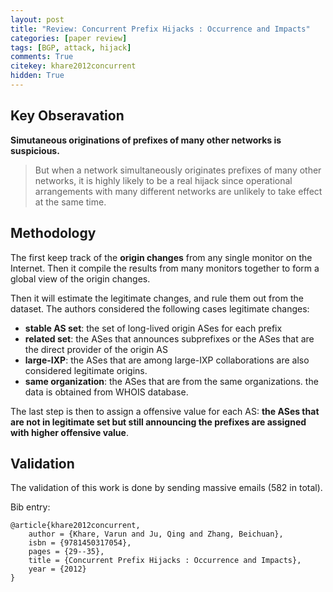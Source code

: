 ```yaml
---
layout: post
title: "Review: Concurrent Prefix Hijacks : Occurrence and Impacts"
categories: [paper review]
tags: [BGP, attack, hijack]
comments: True
citekey: khare2012concurrent
hidden: True
---
```


## Key Obseravation

**Simutaneous originations of prefixes of many other networks is suspicious.**

> But when a network simultaneously originates prefixes of many other networks,
> it is highly likely to be a real hijack
> since operational arrangements with many different networks
> are unlikely to take effect at the same time.

## Methodology

The first keep track of the **origin changes** from any single monitor on the Internet.
Then it compile the results from many monitors together to form a global view of the origin changes.

Then it will estimate the legitimate changes, and rule them out from the dataset.
The authors considered the following cases legitimate changes:

* **stable AS set**:
    the set of long-lived origin ASes for each prefix
* **related set**:
    the ASes that announces subprefixes or the ASes that are the direct provider of the origin AS
* **large-IXP**:
    the ASes that are among large-IXP collaborations are also considered legitimate origins.
* **same organization**:
    the ASes that are from the same organizations.
    the data is obtained from WHOIS database.

The last step is then to assign a offensive value for each AS:
**the ASes that are not in legitimate set but still announcing the prefixes are assigned with higher offensive value**.

## Validation

The validation of this work is done by sending massive emails (582 in total).

Bib entry:

    @article{khare2012concurrent,
        author = {Khare, Varun and Ju, Qing and Zhang, Beichuan},
        isbn = {9781450317054},
        pages = {29--35},
        title = {Concurrent Prefix Hijacks : Occurrence and Impacts},
        year = {2012}
    }

